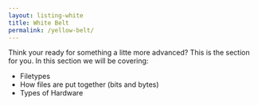 ```yaml
---
layout: listing-white
title: White Belt
permalink: /yellow-belt/
---
```

Think your ready for something a litte more advanced? This is the section for
you. In this section we will be covering:

* Filetypes
* How files are put together (bits and bytes)
* Types of Hardware 

